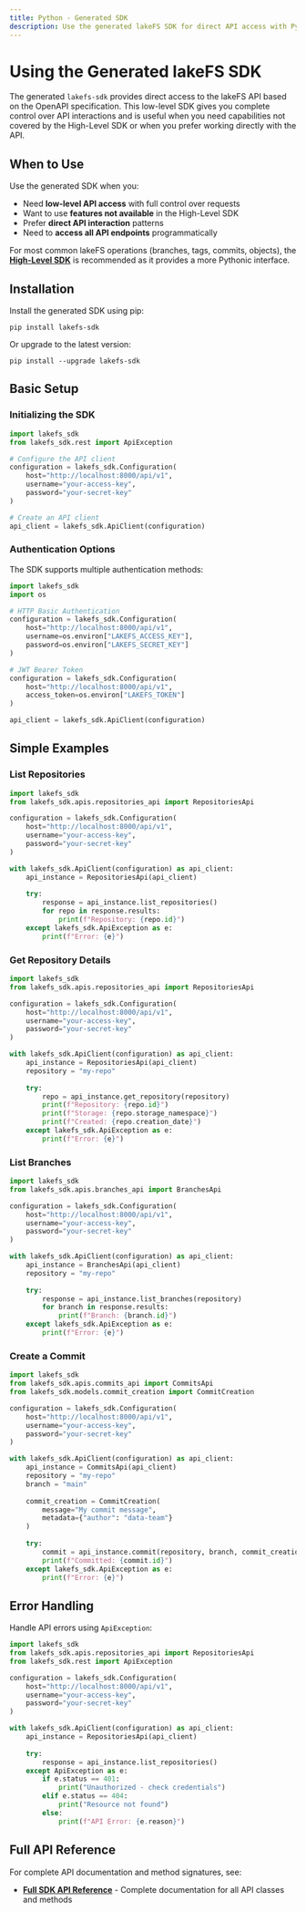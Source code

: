 ```yaml
---
title: Python - Generated SDK
description: Use the generated lakeFS SDK for direct API access with Python
---
```


# Using the Generated lakeFS SDK

The generated `lakefs-sdk` provides direct access to the lakeFS API based on the OpenAPI specification. This low-level SDK gives you complete control over API interactions and is useful when you need capabilities not covered by the High-Level SDK or when you prefer working directly with the API.

## When to Use

Use the generated SDK when you:

- Need **low-level API access** with full control over requests
- Want to use **features not available** in the High-Level SDK
- Prefer **direct API interaction** patterns
- Need to **access all API endpoints** programmatically

For most common lakeFS operations (branches, tags, commits, objects), the **[High-Level SDK](./python.md)** is recommended as it provides a more Pythonic interface.

## Installation

Install the generated SDK using pip:

```shell
pip install lakefs-sdk
```

Or upgrade to the latest version:

```shell
pip install --upgrade lakefs-sdk
```

## Basic Setup

### Initializing the SDK

```python
import lakefs_sdk
from lakefs_sdk.rest import ApiException

# Configure the API client
configuration = lakefs_sdk.Configuration(
    host="http://localhost:8000/api/v1",
    username="your-access-key",
    password="your-secret-key"
)

# Create an API client
api_client = lakefs_sdk.ApiClient(configuration)
```

### Authentication Options

The SDK supports multiple authentication methods:

```python
import lakefs_sdk
import os

# HTTP Basic Authentication
configuration = lakefs_sdk.Configuration(
    host="http://localhost:8000/api/v1",
    username=os.environ["LAKEFS_ACCESS_KEY"],
    password=os.environ["LAKEFS_SECRET_KEY"]
)

# JWT Bearer Token
configuration = lakefs_sdk.Configuration(
    host="http://localhost:8000/api/v1",
    access_token=os.environ["LAKEFS_TOKEN"]
)

api_client = lakefs_sdk.ApiClient(configuration)
```

## Simple Examples

### List Repositories

```python
import lakefs_sdk
from lakefs_sdk.apis.repositories_api import RepositoriesApi

configuration = lakefs_sdk.Configuration(
    host="http://localhost:8000/api/v1",
    username="your-access-key",
    password="your-secret-key"
)

with lakefs_sdk.ApiClient(configuration) as api_client:
    api_instance = RepositoriesApi(api_client)
    
    try:
        response = api_instance.list_repositories()
        for repo in response.results:
            print(f"Repository: {repo.id}")
    except lakefs_sdk.ApiException as e:
        print(f"Error: {e}")
```

### Get Repository Details

```python
import lakefs_sdk
from lakefs_sdk.apis.repositories_api import RepositoriesApi

configuration = lakefs_sdk.Configuration(
    host="http://localhost:8000/api/v1",
    username="your-access-key",
    password="your-secret-key"
)

with lakefs_sdk.ApiClient(configuration) as api_client:
    api_instance = RepositoriesApi(api_client)
    repository = "my-repo"
    
    try:
        repo = api_instance.get_repository(repository)
        print(f"Repository: {repo.id}")
        print(f"Storage: {repo.storage_namespace}")
        print(f"Created: {repo.creation_date}")
    except lakefs_sdk.ApiException as e:
        print(f"Error: {e}")
```

### List Branches

```python
import lakefs_sdk
from lakefs_sdk.apis.branches_api import BranchesApi

configuration = lakefs_sdk.Configuration(
    host="http://localhost:8000/api/v1",
    username="your-access-key",
    password="your-secret-key"
)

with lakefs_sdk.ApiClient(configuration) as api_client:
    api_instance = BranchesApi(api_client)
    repository = "my-repo"
    
    try:
        response = api_instance.list_branches(repository)
        for branch in response.results:
            print(f"Branch: {branch.id}")
    except lakefs_sdk.ApiException as e:
        print(f"Error: {e}")
```

### Create a Commit

```python
import lakefs_sdk
from lakefs_sdk.apis.commits_api import CommitsApi
from lakefs_sdk.models.commit_creation import CommitCreation

configuration = lakefs_sdk.Configuration(
    host="http://localhost:8000/api/v1",
    username="your-access-key",
    password="your-secret-key"
)

with lakefs_sdk.ApiClient(configuration) as api_client:
    api_instance = CommitsApi(api_client)
    repository = "my-repo"
    branch = "main"
    
    commit_creation = CommitCreation(
        message="My commit message",
        metadata={"author": "data-team"}
    )
    
    try:
        commit = api_instance.commit(repository, branch, commit_creation)
        print(f"Committed: {commit.id}")
    except lakefs_sdk.ApiException as e:
        print(f"Error: {e}")
```

## Error Handling

Handle API errors using `ApiException`:

```python
import lakefs_sdk
from lakefs_sdk.apis.repositories_api import RepositoriesApi
from lakefs_sdk.rest import ApiException

configuration = lakefs_sdk.Configuration(
    host="http://localhost:8000/api/v1",
    username="your-access-key",
    password="your-secret-key"
)

with lakefs_sdk.ApiClient(configuration) as api_client:
    api_instance = RepositoriesApi(api_client)
    
    try:
        response = api_instance.list_repositories()
    except ApiException as e:
        if e.status == 401:
            print("Unauthorized - check credentials")
        elif e.status == 404:
            print("Resource not found")
        else:
            print(f"API Error: {e.reason}")
```

## Full API Reference

For complete API documentation and method signatures, see:

- **[Full SDK API Reference](https://pydocs-sdk.lakefs.io)** - Complete documentation for all API classes and methods


